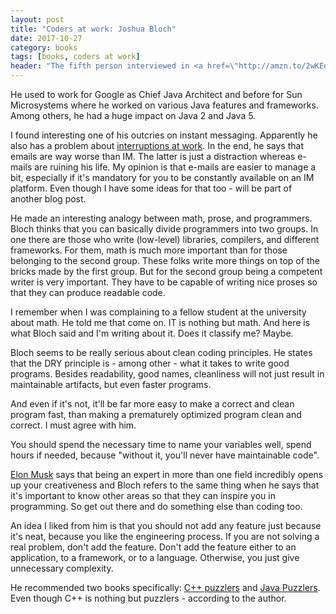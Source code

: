 ```yaml
---
layout: post
title: "Coders at work: Joshua Bloch"
date: 2017-10-27
category: books
tags: [books, coders at work]
header: "The fifth person interviewed in <a href=\"http://amzn.to/2wKEeVt\">Coders at Work: Reflections on the Craft of Programming</a> is <a href=\"https://twitter.com/joshbloch\">Joshua Bloch</a> author of <a href=\"http://amzn.to/2gwaeuc\">Effective Java</a>. Here is a small reflection on this chapter."
---
```

He used to work for Google as Chief Java Architect and before for Sun Microsystems where he worked on various Java features and frameworks. Among others, he had a huge impact on Java 2 and Java 5.

I found interesting one of his outcries on instant messaging. Apparently he also has a problem about [interruptions at work](/blog/2017/09/13/how-to-contact-your-colleague-next-to-you). In the end, he says that emails are way worse than IM. The latter is just a distraction whereas e-mails are ruining his life. My opinion is that e-mails are easier to manage a bit, especially if it's mandatory for you to be constantly available on an IM platform. Even though I have some ideas for that too - will be part of another blog post.

He made an interesting analogy between math, prose, and programmers. Bloch thinks that you can basically divide programmers into two groups. In one there are those who write (low-level) libraries, compilers, and different frameworks. For them, math is much more important than for those belonging to the second group. These folks write more things on top of the bricks made by the first group. But for the second group being a competent writer is very important. They have to be capable of writing nice proses so that they can produce readable code.

I remember when I was complaining to a fellow student at the university about math. He told me that come on. IT is nothing but math. And here is what Bloch said and I'm writing about it. Does it classify me? Maybe.

Bloch seems to be really serious about clean coding principles. He states that the DRY principle is  - among other - what it takes to write good programs. Besides readability, good names, cleanliness will not just result in maintainable artifacts, but even faster programs. 

And even if it's not, it'll be far more easy to make a correct and clean program fast, than making a prematurely optimized program clean and correct. I must agree with him.

You should spend the necessary time to name your variables well, spend hours if needed, because "without it, you'll never have maintainable code".

[Elon Musk](https://twitter.com/elonmusk) says that being an expert in more than one field incredibly opens up your creativeness and Bloch refers to the same thing when he says that it's important to know other areas so that they can inspire you in programming. So get out there and do something else than coding too.

An idea I liked from him is that you should not add any feature just because it's neat, because you like the engineering process. If you are not solving a real problem, don't add the feature. Don't add the feature either to an application, to a framework, or to a language. Otherwise, you just give unnecessary complexity.

He recommended two books specifically: [C++ puzzlers](http://amzn.to/2zowUR8) and [Java Puzzlers](http://amzn.to/2yDiA9O). Even though C++ is nothing but puzzlers - according to the author.
